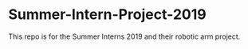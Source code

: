 # Summer-Intern-Project-2019
This repo is for the Summer Interns 2019 and their robotic arm project.
